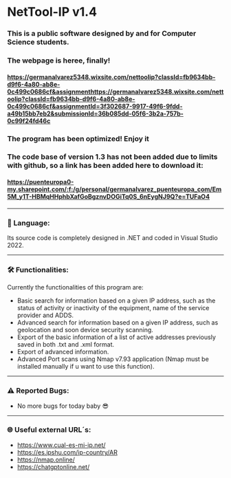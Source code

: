 # NetTool-IP v1.4
### This is a public software designed by and for Computer Science students.
### The webpage is heree, finally! 
#### https://germanalvarez5348.wixsite.com/nettoolip?classId=fb9634bb-d9f6-4a80-ab8e-0c499c0686cf&assignmenthttps://germanalvarez5348.wixsite.com/nettoolip?classId=fb9634bb-d9f6-4a80-ab8e-0c499c0686cf&assignmentId=3f302687-9917-49f6-9fdd-a49b15bb7eb2&submissionId=36b085dd-05f6-3b2a-757b-0c99f24fd46c
### The program has been optimized! Enjoy it
### The code base of version 1.3 has not been added due to limits with github, so a link has been added here to download it:
#### https://puenteuropa0-my.sharepoint.com/:f:/g/personal/germanalvarez_puenteuropa_com/Em5M_y1T-HBMqHHphbXafGoBgznvDOGiTq0S_6nEygNJ9Q?e=TUFaO4

-------------------------------------------------------------------------------------------------------------------------------------------------------------------
### 💬 Language:

  Its source code is completely designed in .NET and coded in Visual Studio 2022.


-------------------------------------------------------------------------------------------------------------------------------------------------------------------
### 🛠 Functionalities:

Currently the functionalities of this program are:
  - Basic search for information based on a given IP address, such as the status of activity or inactivity of the equipment, name of the service provider and ADDS.
  - Advanced search for information based on a given IP address, such as geolocation and soon device security scanning.
  - Export of the basic information of a list of active addresses previously saved in both .txt and .xml format.
  - Export of advanced information.
  - Advanced Port scans using Nmap v7.93 application (Nmap must be installed manually if u want to use this function).


-------------------------------------------------------------------------------------------------------------------------------------------------------------------
### ⚠️ Reported Bugs:

  - No more bugs for today baby 😎

  
-------------------------------------------------------------------------------------------------------------------------------------------------------------------
### 🌐 Useful external URL´s:

  - https://www.cual-es-mi-ip.net/
  - https://es.ipshu.com/ip-country/AR
  - https://nmap.online/
  - https://chatgptonline.net/
